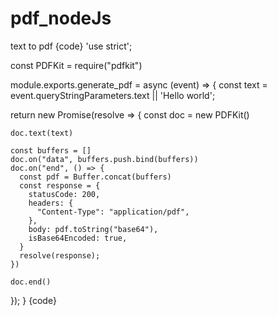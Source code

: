 # pdf_nodeJs
text to pdf
{code}
'use strict';

const PDFKit = require("pdfkit")

module.exports.generate_pdf = async (event) => {
  const text = event.queryStringParameters.text || 'Hello world'; 

  return new Promise(resolve => {
    const doc = new PDFKit()

    doc.text(text)

    const buffers = []
    doc.on("data", buffers.push.bind(buffers))
    doc.on("end", () => {
      const pdf = Buffer.concat(buffers)
      const response = {
        statusCode: 200,
        headers: {
          "Content-Type": "application/pdf",
        },
        body: pdf.toString("base64"),
        isBase64Encoded: true,
      }
      resolve(response);
    })

    doc.end()
  });
}
{code}
